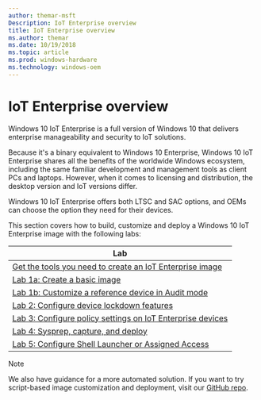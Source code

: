 ```yaml
---
author: themar-msft
Description: IoT Enterprise overview
title: IoT Enterprise overview
ms.author: themar
ms.date: 10/19/2018
ms.topic: article
ms.prod: windows-hardware
ms.technology: windows-oem
---
```


# IoT Enterprise overview

Windows 10 IoT Enterprise is a full version of Windows 10 that delivers enterprise manageability and security to IoT solutions.

Because it's a binary equivalent to Windows 10 Enterprise, Windows 10 IoT Enterprise shares all the benefits of the worldwide Windows ecosystem, including the same familiar development and management tools as client PCs and laptops. However, when it comes to licensing and distribution, the desktop version and IoT versions differ. 

Windows 10 IoT Enterprise offers both LTSC and SAC options, and OEMs can choose the option they need for their devices. 

This section covers how to build, customize and deploy a Windows 10 IoT Enterprise image with the following labs:

| Lab |
| --- |
| [Get the tools you need to create an IoT Enterprise image](iot-ent-get-the-tools-you-need.md) |
| [Lab 1a: Create a basic image](iot-ent-create-a-basic-image.md) |
| [Lab 1b: Customize a reference device in Audit mode](iot-ent-customize-the-reference-device-in-audit-mode.md) |
| [Lab 2: Configure device lockdown features](iot-ent-device-lockdown-features.md) |
| [Lab 3: Configure policy settings on IoT Enterprise devices](iot-ent-configure-policy-settings.md) |
| [Lab 4: Sysprep, capture, and deploy](iot-ent-sysprep-capture-deploy.md) |
| [Lab 5: Configure Shell Launcher or Assigned Access](iot-ent-shell-launcher-app-launcher.md) |

> [!Note]
> We also have guidance for a more automated solution. If you want to try script-based image customization and deployment, visit our [GitHub repo](#).